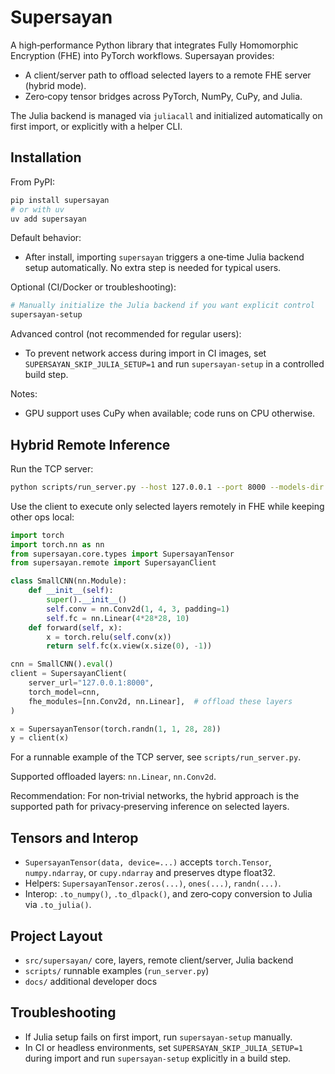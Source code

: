 # Supersayan

A high‑performance Python library that integrates Fully Homomorphic Encryption (FHE) into PyTorch workflows. Supersayan provides:

- A client/server path to offload selected layers to a remote FHE server (hybrid mode).
- Zero‑copy tensor bridges across PyTorch, NumPy, CuPy, and Julia.

The Julia backend is managed via `juliacall` and initialized automatically on first import, or explicitly with a helper CLI.

## Installation

From PyPI:

```bash
pip install supersayan
# or with uv
uv add supersayan
```

Default behavior:
- After install, importing `supersayan` triggers a one‑time Julia backend setup automatically. No extra step is needed for typical users.

Optional (CI/Docker or troubleshooting):

```bash
# Manually initialize the Julia backend if you want explicit control
supersayan-setup
```

Advanced control (not recommended for regular users):
- To prevent network access during import in CI images, set `SUPERSAYAN_SKIP_JULIA_SETUP=1` and run `supersayan-setup` in a controlled build step.

Notes:
- GPU support uses CuPy when available; code runs on CPU otherwise.

## Hybrid Remote Inference

Run the TCP server:

```bash
python scripts/run_server.py --host 127.0.0.1 --port 8000 --models-dir /tmp/supersayan/models
```

Use the client to execute only selected layers remotely in FHE while keeping other ops local:

```python
import torch
import torch.nn as nn
from supersayan.core.types import SupersayanTensor
from supersayan.remote import SupersayanClient

class SmallCNN(nn.Module):
    def __init__(self):
        super().__init__()
        self.conv = nn.Conv2d(1, 4, 3, padding=1)
        self.fc = nn.Linear(4*28*28, 10)
    def forward(self, x):
        x = torch.relu(self.conv(x))
        return self.fc(x.view(x.size(0), -1))

cnn = SmallCNN().eval()
client = SupersayanClient(
    server_url="127.0.0.1:8000",
    torch_model=cnn,
    fhe_modules=[nn.Conv2d, nn.Linear],  # offload these layers
)

x = SupersayanTensor(torch.randn(1, 1, 28, 28))
y = client(x)
```

For a runnable example of the TCP server, see `scripts/run_server.py`.

Supported offloaded layers: `nn.Linear`, `nn.Conv2d`.

Recommendation: For non‑trivial networks, the hybrid approach is the supported path for privacy‑preserving inference on selected layers.

## Tensors and Interop

- `SupersayanTensor(data, device=...)` accepts `torch.Tensor`, `numpy.ndarray`, or `cupy.ndarray` and preserves dtype float32.
- Helpers: `SupersayanTensor.zeros(...)`, `ones(...)`, `randn(...)`.
- Interop: `.to_numpy()`, `.to_dlpack()`, and zero‑copy conversion to Julia via `.to_julia()`.

## Project Layout

- `src/supersayan/` core, layers, remote client/server, Julia backend
- `scripts/` runnable examples (`run_server.py`)
- `docs/` additional developer docs

## Troubleshooting

- If Julia setup fails on first import, run `supersayan-setup` manually.
- In CI or headless environments, set `SUPERSAYAN_SKIP_JULIA_SETUP=1` during import and run `supersayan-setup` explicitly in a build step.
